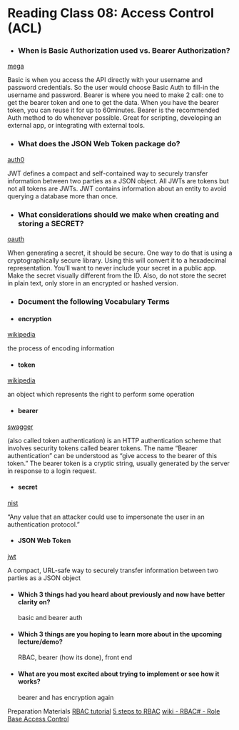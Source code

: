 # Reading Class 08: Access Control (ACL)

- ### When is Basic Authorization used vs. Bearer Authorization?

[mega](https://community.mega.com/t5/REST-API/Basic-Auth-vs-Bearer-Token/td-p/23476)

Basic is when you access the API directly with your username and password credentials. So the user would choose Basic Auth to fill-in the username and password. Bearer is where you need to make 2 call: one to get the bearer token and one to get the data. When you have the bearer token, you can reuse it for up to 60minutes. Bearer is the recommended Auth method to do whenever possible. Great for scripting, developing an external app, or integrating with external tools.

- ### What does the JSON Web Token package do?

[auth0](https://auth0.com/docs/tokens/json-web-tokens#use)

JWT defines a compact and self-contained way to securely transfer information between two parties as a JSON object. All JWTs are tokens but not all tokens are JWTs. JWT contains information about an entity to avoid querying a database more than once.

- ### What considerations should we make when creating and storing a SECRET?

[oauth](https://www.oauth.com/oauth2-servers/client-registration/client-id-secret/)

When generating a secret, it should be secure. One way to do that is using a cryptographically secure library. Using this will convert it to a hexadecimal representation. You’ll want to never include your secret in a public app. Make the secret visually different from the ID. Also, do not store the secret in plain text, only store in an encrypted or hashed version.

- ### Document the following Vocabulary Terms

- #### encryption

[wikipedia](https://en.wikipedia.org/wiki/Encryption)

the process of encoding information

- #### token

[wikipedia](https://en.wikipedia.org/wiki/Token)

an object which represents the right to perform some operation

- #### bearer

[swagger](https://swagger.io/docs/specification/authentication/bearer-authentication/)

(also called token authentication) is an HTTP authentication scheme that involves security tokens called bearer tokens. The name “Bearer authentication” can be understood as “give access to the bearer of this token.” The bearer token is a cryptic string, usually generated by the server in response to a login request.

- #### secret

[nist](https://csrc.nist.gov/glossary/term/Authentication_Secret)

“Any value that an attacker could use to impersonate the user in an authentication protocol.”

- #### JSON Web Token

[jwt](https://jwt.io/introduction/)

A compact, URL-safe way to securely transfer information between two parties as a JSON object

- #### Which 3 things had you heard about previously and now have better clarity on?
  basic and bearer auth
- #### Which 3 things are you hoping to learn more about in the upcoming lecture/demo?
  RBAC, bearer (how its done), front end
- #### What are you most excited about trying to implement or see how it works?
  bearer and has encryption again

Preparation Materials
[RBAC tutorial](https://www.youtube.com/watch?v=C4NP8Eon3cA)
[5 steps to RBAC](https://www.csoonline.com/article/3060780/security/5-steps-to-simple-role-based-access-control.html)
[wiki - RBAC# - Role Base Access Control](https://en.wikipedia.org/wiki/Role-based_access_control)
